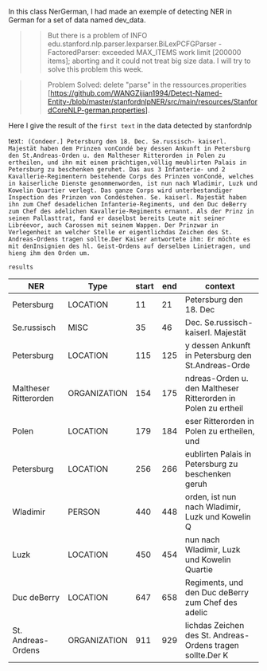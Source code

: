 In this class NerGerman, I had made an exemple of detecting NER in German 
for a set of data named dev_data.  

>>But there is a problem of INFO edu.stanford.nlp.parser.lexparser.BiLexPCFGParser - FactoredParser: exceeded MAX_ITEMS work limit [200000 items]; aborting and it could not treat big size data. I will try to solve this problem this week.

>>Problem Solved: delete "parse" in the ressources.properities [https://github.com/WANGZijian1994/Detect-Named-Entity-/blob/master/stanfordnlpNER/src/main/resources/StanfordCoreNLP-german.properties]. 


Here I give the result of the `first text` in the data detected by stanfordnlp

text`:
(Condeer.] Petersburg den 18. Dec. Se.russisch- kaiserl. Majestät haben dem Prinzen vonCondé bey dessen Ankunft in Petersburg den St.Andreas-Orden u. den Maltheser Ritterorden in Polen zu ertheilen, und ihn mit einem prächtigen,völlig meublirten Palais in Petersburg zu beschenken geruhet. Das aus 3 Infanterie- und 2 Kavallerie-Regimentern bestehende Corps des Prinzen vonCondé, welches in kaiserliche Dienste genommenworden, ist nun nach Wladimir, Luzk und Kowelin Quartier verlegt. Das ganze Corps wird unterbestandiger Inspection des Prinzen von Condéstehen. Se. kaiserl. Majestät haben ihn zum Chef desadelichen Infanterie-Regiments, und den Duc deBerry zum Chef des adelichen Kavallerie-Regiments ernannt. Als der Prinz in seinen Pallasttrat, fand er daselbst bereits Leute mit seiner Libréevor, auch Carossen mit seinem Wappen. Der Prinzwar in Verlegenheit an welcher Stelle er eigentlichdas Zeichen des St. Andreas-Ordens tragen sollte.Der Kaiser antwortete ihm: Er möchte es mit denInsignien des hl. Geist-Ordens auf derselben Linietragen, und hieng ihm den Orden um.`

`results`

| NER | Type | start | end | context |
| --- | ---  | --- | --- | --- |
| Petersburg | LOCATION| 11 | 21 | Petersburg den 18. Dec |
| Se.russisch | MISC | 35 | 46 | Dec. Se.russisch- kaiserl. Majestät |
| Petersburg | LOCATION | 115 | 125 | y dessen Ankunft in Petersburg den St.Andreas-Orde |
| Maltheser Ritterorden | ORGANIZATION | 154 | 175 | ndreas-Orden u. den Maltheser Ritterorden in Polen zu ertheil |
| Polen | LOCATION | 179 | 184 | eser Ritterorden in Polen zu ertheilen, und |
| Petersburg | LOCATION | 256 | 266 | eublirten Palais in Petersburg zu beschenken geruh |
| Wladimir | PERSON | 440 | 448 | orden, ist nun nach Wladimir, Luzk und Kowelin Q |
| Luzk | LOCATION | 450 | 454 | nun nach Wladimir, Luzk und Kowelin Quartie |
| Duc deBerry | LOCATION | 647 | 658 | Regiments, und den Duc deBerry zum Chef des adelic 
| St. Andreas-Ordens | ORGANIZATION | 911 | 929 | lichdas Zeichen des St. Andreas-Ordens tragen sollte.Der K |

